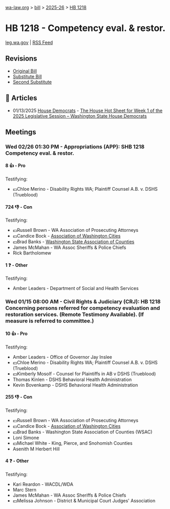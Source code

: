 [wa-law.org](/) > [bill](/bill/) > [2025-26](/bill/2025-26/) > [HB 1218](/bill/2025-26/hb/1218/)

# HB 1218 - Competency eval. & restor.
[leg.wa.gov](https://app.leg.wa.gov/billsummary?BillNumber=1218&Year=2025&Initiative=false) | [RSS Feed](./rss.xml)

## Revisions
* [Original Bill](1/)
* [Substitute Bill](S/)
* [Second Substitute](S2/)

## 📰 Articles
* 01/13/2025 [House Democrats](/org/house_democrats/) - [The House Hot Sheet for Week 1 of the 2025 Legislative Session – Washington State House Democrats](https://housedemocrats.wa.gov/blog/2025/01/13/the-house-hot-sheet-for-week-1-of-the-2025-legislative-session/#:~:text=HB%201218)

## Meetings
### Wed 02/26 01:30 PM - Appropriations (APP): SHB 1218 Competency eval. & restor.
#### 8 👍 - Pro
Testifying:
* 💵Chloe Merino - Disability Rights WA; Plaintiff Counsel A.B. v. DSHS (Trueblood)

#### 724 👎 - Con
Testifying:
* 💵Russell Brown - WA Association of Prosecuting Attorneys
* 💵Candice Bock - [Association of Washington Cities](/org/association_of_washington_cities/)
* 💵Brad Banks - [Washington State Association of Counties](/org/washington_state_association_of_counties/)
* James McMahan - WA Assoc Sheriffs & Police Chiefs
* Rick Bartholomew

#### 1 ❓ - Other
Testifying:
* Amber Leaders - Department of Social and Health Services

### Wed 01/15 08:00 AM - Civil Rights & Judiciary (CRJ): HB 1218 Concerning persons referred for competency evaluation and restoration services. (Remote Testimony Available). (If measure is referred to committee.)
#### 10 👍 - Pro
Testifying:
* Amber Leaders - Office of Governor Jay Inslee
* 💵Chloe Merino - Disability Rights WA; Plaintiff Counsel A.B. v. DSHS (Trueblood)
* 💵Kimberly Mosolf - Counsel for Plaintiffs in AB v DSHS (Trueblood)
* Thomas Kinlen - DSHS Behavioral Health Administration
* Kevin Bovenkamp - DSHS Behavioral Health Administration

#### 255 👎 - Con
Testifying:
* 💵Russell Brown - WA Association of Prosecuting Attorneys
* 💵Candice Bock - [Association of Washington Cities](/org/association_of_washington_cities/)
* 💵Brad Banks - Washington State Association of Counties (WSAC)
* Loni Simone
* 💵Michael White - King, Pierce, and Snohomish Counties
* Asenith M Herbert Hill

#### 4 ❓ - Other
Testifying:
* Kari Reardon - WACDL/WDA
* Marc Stern
* James McMahan - WA Assoc Sheriffs & Police Chiefs
* 💵Melissa Johnson - District & Municipal Court Judges' Association
